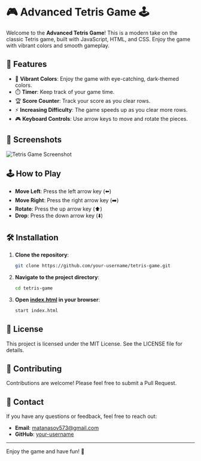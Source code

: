 # 🎮 Advanced Tetris Game 🕹️

Welcome to the **Advanced Tetris Game**! This is a modern take on the classic Tetris game, built with JavaScript, HTML, and CSS. Enjoy the game with vibrant colors and smooth gameplay.

## 🚀 Features

- 🎨 **Vibrant Colors**: Enjoy the game with eye-catching, dark-themed colors.
- ⏱️ **Timer**: Keep track of your game time.
- 🏆 **Score Counter**: Track your score as you clear rows.
- ⚡ **Increasing Difficulty**: The game speeds up as you clear more rows.
- 🎮 **Keyboard Controls**: Use arrow keys to move and rotate the pieces.

## 📸 Screenshots

![Tetris Game Screenshot](screenshot.png)

## 🕹️ How to Play

- **Move Left**: Press the left arrow key (⬅️)
- **Move Right**: Press the right arrow key (➡️)
- **Rotate**: Press the up arrow key (⬆️)
- **Drop**: Press the down arrow key (⬇️)

## 🛠️ Installation

1. **Clone the repository**:
    ```bash
    git clone https://github.com/your-username/tetris-game.git
    ```

2. **Navigate to the project directory**:
    ```bash
    cd tetris-game
    ```

3. **Open [index.html](http://_vscodecontentref_/0) in your browser**:
    ```bash
    start index.html
    ```

## 📄 License

This project is licensed under the MIT License. See the LICENSE file for details.

## 🤝 Contributing

Contributions are welcome! Please feel free to submit a Pull Request.

## 📧 Contact

If you have any questions or feedback, feel free to reach out:

- **Email**: matanasov573@gmail.com
- **GitHub**: [your-username](https://github.com/Martin-Atanasov123)

---

Enjoy the game and have fun! 🎉
